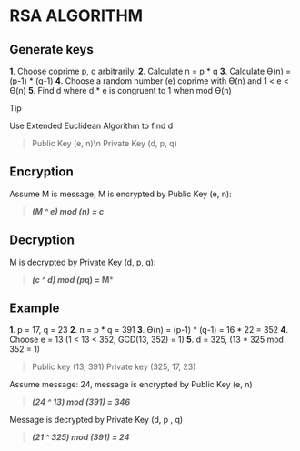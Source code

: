 # RSA ALGORITHM

## Generate keys
**1**. Choose coprime p, q arbitrarily.
**2**. Calculate n = p * q
**3**. Calculate Ɵ(n) = (p-1) * (q-1)
**4**. Choose a random number (e) coprime with Ɵ(n) and 1 < e < Ɵ(n)
**5**. Find d where d * e is congruent to 1 when mod Ɵ(n)
> [!TIP]
> Use Extended Euclidean Algorithm to find d
 
> Public Key (e, n)\n
> Private Key (d, p, q)

## Encryption
Assume M is message, M is encrypted by Public Key (e, n):
>***(M ^ e) mod (n) = c***

## Decryption
M is decrypted by Private Key (d, p, q):
>***(c ^ d) mod (p*q) = M***

## Example
**1**. p = 17, q = 23
**2**. n = p * q = 391
**3**. Ɵ(n) = (p-1) * (q-1) = 16 * 22 = 352
**4**. Choose e = 13 (1 < 13 < 352, GCD(13, 352) = 1)
**5**. d = 325, (13 * 325 mod 352 = 1)
> Public key (13, 391)
> Private key (325, 17, 23)

Assume message: 24, message is encrypted by Public Key (e, n)
>***(24 ^ 13) mod (391) = 346***
    
Message is decrypted by Private Key (d, p , q)
>***(21 ^ 325) mod (391) = 24***

